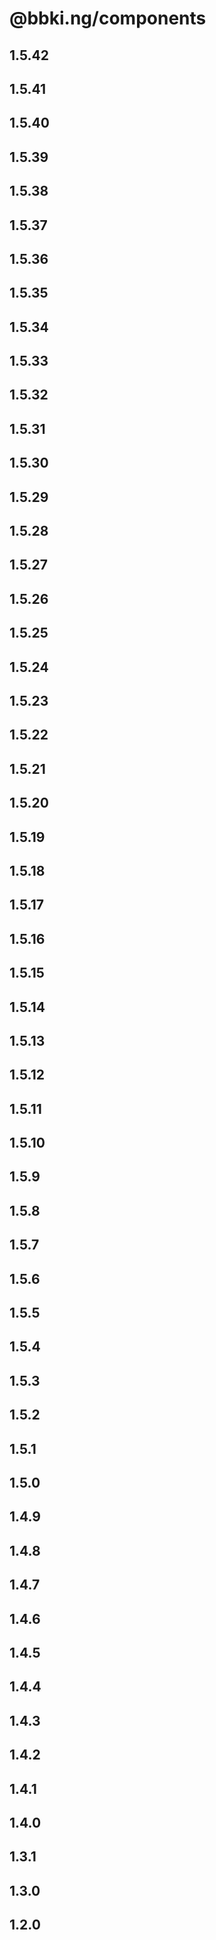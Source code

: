 # @bbki.ng/components

## 1.5.42

## 1.5.41

## 1.5.40

## 1.5.39

## 1.5.38

## 1.5.37

## 1.5.36

## 1.5.35

## 1.5.34

## 1.5.33

## 1.5.32

## 1.5.31

## 1.5.30

## 1.5.29

## 1.5.28

## 1.5.27

## 1.5.26

## 1.5.25

## 1.5.24

## 1.5.23

## 1.5.22

## 1.5.21

## 1.5.20

## 1.5.19

## 1.5.18

## 1.5.17

## 1.5.16

## 1.5.15

## 1.5.14

## 1.5.13

## 1.5.12

## 1.5.11

## 1.5.10

## 1.5.9

## 1.5.8

## 1.5.7

## 1.5.6

## 1.5.5

## 1.5.4

## 1.5.3

## 1.5.2

## 1.5.1

## 1.5.0

## 1.4.9

## 1.4.8

## 1.4.7

## 1.4.6

## 1.4.5

## 1.4.4

## 1.4.3

## 1.4.2

## 1.4.1

## 1.4.0

## 1.3.1

## 1.3.0

## 1.2.0
